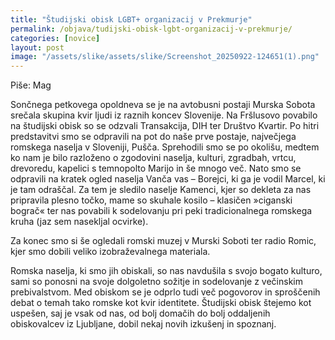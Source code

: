```yaml
---
title: "Študijski obisk LGBT+ organizacij v Prekmurje"
permalink: /objava/tudijski-obisk-lgbt-organizacij-v-prekmurje/
categories: [novice]
layout: post
image: "/assets/slike/assets/slike/Screenshot_20250922-124651(1).png"
---
```


Piše: Mag

Sončnega petkovega opoldneva se je na avtobusni postaji Murska Sobota srečala skupina kvir ljudi iz raznih koncev Slovenije. Na Fršlusovo povabilo na študijski obisk so se odzvali Transakcija, DIH ter Društvo Kvartir. Po hitri predstavitvi smo se odpravili na pot do naše prve postaje, največjega romskega naselja v Sloveniji, Pušča. Sprehodili smo se po okolišu, medtem ko nam je bilo razloženo o zgodovini naselja, kulturi, zgradbah, vrtcu, drevoredu, kapelici s temnopolto Marijo in še mnogo več. Nato smo se odpravili na kratek ogled naselja Vanča vas – Borejci, ki ga je vodil Marcel, ki je tam odraščal. Za tem je sledilo naselje Kamenci, kjer so dekleta za nas pripravila plesno točko, mame so skuhale kosilo – klasičen »ciganski bograč« ter nas povabili k sodelovanju pri peki tradicionalnega romskega kruha (jaz sem nasekljal ocvirke).

Za konec smo si še ogledali romski muzej v Murski Soboti ter radio Romic, kjer smo dobili veliko izobraževalnega materiala.

Romska naselja, ki smo jih obiskali, so nas navdušila s svojo bogato kulturo, sami so ponosni na svoje dolgoletno sožitje in sodelovanje z večinskim prebivalstvom. Med obiskom se je odprlo tudi več pogovorov in sproščenih debat o temah tako romske kot kvir identitete. Študijski obisk štejemo kot uspešen, saj je vsak od nas, od bolj domačih do bolj oddaljenih obiskovalcev iz Ljubljane, dobil nekaj novih izkušenj in spoznanj.

